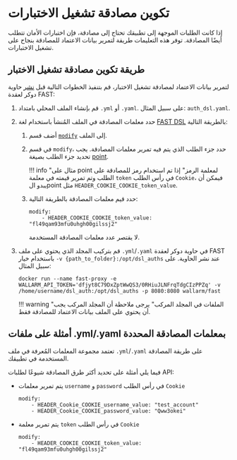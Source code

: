 # تكوين مصادقة تشغيل الاختبارات

إذا كانت الطلبات الموجهة إلى تطبيقك تحتاج إلى مصادقة، فإن اختبارات الأمان تتطلب أيضًا المصادقة. توفر هذه التعليمات طريقة لتمرير بيانات الاعتماد للمصادقة بنجاح على تشغيل الاختبارات.

## طريقة تكوين مصادقة تشغيل الاختبار

لتمرير بيانات الاعتماد لمصادقة تشغيل الاختبار، قم بتنفيذ الخطوات التالية قبل [نشر](../qsg/deployment.md#4-deploy-the-fast-node-docker-container) حاوية دوكر لعقدة FAST:

1. قم بإنشاء الملف المحلي بامتداد `.yml` أو `.yaml`. على سبيل المثال: `auth_dsl.yaml`.
2. حدد معلمات المصادقة في الملف المُنشأ باستخدام لغة [FAST DSL](../dsl/intro.md) بالطريقة التالية:
    1. أضف قسم [`modify`](../dsl/phase-modify.md) إلى الملف.
    2. في قسم `modify`، حدد جزء الطلب الذي يتم فيه تمرير معلمات المصادقة. يجب تحديد جزء الطلب بصيغة [point](../dsl/points/basics.md).

        !!! info "مثال على point لمعلمة الرمز"
            إذا تم استخدام رمز للمصادقة على الطلب وتم تمرير قيمته في معلمة `token` في رأس الطلب `Cookie`، فيمكن أن يبدو الpoint مثل `HEADER_COOKIE_COOKIE_token_value`.
    
    3. حدد قيم معلمات المصادقة بالطريقة التالية:
        
        ```
        modify:
            - HEADER_COOKIE_COOKIE_token_value:  "fl49qam93mfu0uhgh00gilssj2"
        ```

        لا يقتصر عدد معلمات المصادقة المستخدمة.
3. قم بتركيب المجلد الذي يحتوي على ملف `.yml`/`.yaml` في حاوية دوكر لعقدة FAST باستخدام خيار `-v {path_to_folder}:/opt/dsl_auths` عند نشر الحاوية. على سبيل المثال:
    ```
    docker run --name fast-proxy -e WALLARM_API_TOKEN='dfjyt8C79DxZptWwQS3/0RHiuJLNFrqTdgCIzPPZq' -v /home/username/dsl_auth:/opt/dsl_auths -p 8080:8080 wallarm/fast
    ```

    !!! warning "الملفات في المجلد المركب"
        يرجى ملاحظة أن المجلد المركب يجب أن يحتوي على الملف بيانات الاعتماد للمصادقة فقط.

## أمثلة على ملفات .yml/.yaml بمعلمات المصادقة المحددة

تعتمد مجموعة المعلمات المُعرفة في ملف `.yml`/`.yaml` على طريقة المصادقة المستخدمة في تطبيقك.

فيما يلي أمثلة على تحديد أكثر طرق المصادقة شيوعًا لطلبات API:

* يتم تمرير معلمات `username` و `password` في رأس الطلب `Cookie`

    ```
    modify:
        - HEADER_Cookie_COOKIE_username_value: "test_account"
        - HEADER_Cookie_COOKIE_password_value: "Qww3okei"
    ```

* يتم تمرير معلمة `token` في رأس الطلب `Cookie`

    ```
    modify:
        - HEADER_COOKIE_COOKIE_token_value: "fl49qam93mfu0uhgh00gilssj2"
    ```